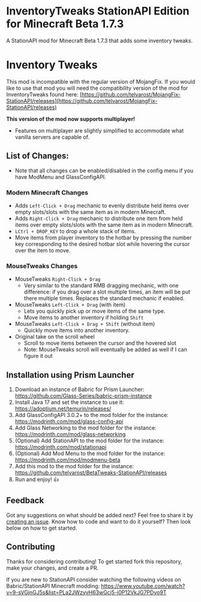 # InventoryTweaks StationAPI Edition for Minecraft Beta 1.7.3

A StationAPI mod for Minecraft Beta 1.7.3 that adds some inventory tweaks.

# Inventory Tweaks

This mod is incompatible with the regular version of MojangFix. If you would like to use that mod you will need the compatibility version of the mod for InventoryTweaks found here: [https://github.com/telvarost/MojangFix-StationAPI/releases](https://github.com/telvarost/MojangFix-StationAPI/releases)

**This version of the mod now supports multiplayer!**
* Features on multiplayer are slightly simplified to accommodate what vanilla servers are capable of.

## List of Changes:

* Note that all changes can be enabled/disabled in the config menu if you have ModMenu and GlassConfigAPI.

### Modern Minecraft Changes
* Adds `Left-Click + Drag` mechanic to evenly distribute held items over empty slots/slots with the same item as in modern Minecraft.
* Adds `Right-Click + Drag` mechanic to distribute one item from held items over empty slots/slots with the same item as in modern Minecraft.
* `LCtrl + DROP_KEY` to drop a whole stack of items.
* Move items from player inventory to the hotbar by pressing the number key corresponding to the desired hotbar slot while hovering the cursor over the item to move.

### MouseTweaks Changes
* MouseTweaks `Right-Click + Drag`
    * Very similar to the standard RMB dragging mechanic, with one difference: if you drag over a slot multiple times, an item will be put there multiple times. Replaces the standard mechanic if enabled.
* MouseTweaks `Left-Click + Drag` (with item)
    * Lets you quickly pick up or move items of the same type.
    * Move items to another inventory if holding `Shift`
* MouseTweaks `Left-Click + Drag + Shift` (without item)
    * Quickly move items into another inventory.
* Original take on the scroll wheel
  * Scroll to move items between the cursor and the hovered slot
  * Note: MouseTweaks scroll will eventually be added as well if I can figure it out

## Installation using Prism Launcher

1. Download an instance of Babric for Prism Launcher: https://github.com/Glass-Series/babric-prism-instance
2. Install Java 17 and set the instance to use it: https://adoptium.net/temurin/releases/
3. Add GlassConfigAPI 3.0.2+ to the mod folder for the instance: https://modrinth.com/mod/glass-config-api
4. Add Glass Networking to the mod folder for the instance: https://modrinth.com/mod/glass-networking
5. (Optional) Add StationAPI to the mod folder for the instance: https://modrinth.com/mod/stationapi
6. (Optional) Add Mod Menu to the mod folder for the instance: https://modrinth.com/mod/modmenu-beta
7. Add this mod to the mod folder for the instance: https://github.com/telvarost/BetaTweaks-StationAPI/releases
8. Run and enjoy! 👍

## Feedback

Got any suggestions on what should be added next? Feel free to share it by [creating an issue](https://github.com/telvarost/InventoryTweaks-StationAPI/issues/new). Know how to code and want to do it yourself? Then look below on how to get started.

## Contributing

Thanks for considering contributing! To get started fork this repository, make your changes, and create a PR. 

If you are new to StationAPI consider watching the following videos on Babric/StationAPI Minecraft modding: https://www.youtube.com/watch?v=9-sVGjnGJ5s&list=PLa2JWzyvH63wGcj5-i0P12VkJG7PDyo9T
